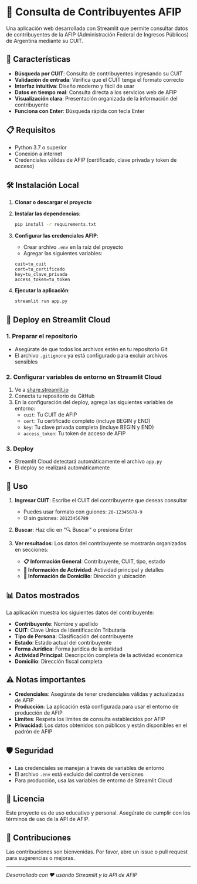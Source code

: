 # 🏢 Consulta de Contribuyentes AFIP

Una aplicación web desarrollada con Streamlit que permite consultar datos de contribuyentes de la AFIP (Administración Federal de Ingresos Públicos) de Argentina mediante su CUIT.

## 🚀 Características

- **Búsqueda por CUIT**: Consulta de contribuyentes ingresando su CUIT
- **Validación de entrada**: Verifica que el CUIT tenga el formato correcto
- **Interfaz intuitiva**: Diseño moderno y fácil de usar
- **Datos en tiempo real**: Consulta directa a los servicios web de AFIP
- **Visualización clara**: Presentación organizada de la información del contribuyente
- **Funciona con Enter**: Búsqueda rápida con tecla Enter

## 📋 Requisitos

- Python 3.7 o superior
- Conexión a internet
- Credenciales válidas de AFIP (certificado, clave privada y token de acceso)

## 🛠️ Instalación Local

1. **Clonar o descargar el proyecto**

2. **Instalar las dependencias**:

   ```bash
   pip install -r requirements.txt
   ```

3. **Configurar las credenciales AFIP**:

   - Crear archivo `.env` en la raíz del proyecto
   - Agregar las siguientes variables:

   ```
   cuit=tu_cuit
   cert=tu_certificado
   key=tu_clave_privada
   access_token=tu_token
   ```

4. **Ejecutar la aplicación**:
   ```bash
   streamlit run app.py
   ```

## 🚀 Deploy en Streamlit Cloud

### 1. Preparar el repositorio

- Asegúrate de que todos los archivos estén en tu repositorio Git
- El archivo `.gitignore` ya está configurado para excluir archivos sensibles

### 2. Configurar variables de entorno en Streamlit Cloud

1. Ve a [share.streamlit.io](https://share.streamlit.io)
2. Conecta tu repositorio de GitHub
3. En la configuración del deploy, agrega las siguientes variables de entorno:
   - `cuit`: Tu CUIT de AFIP
   - `cert`: Tu certificado completo (incluye BEGIN y END)
   - `key`: Tu clave privada completa (incluye BEGIN y END)
   - `access_token`: Tu token de acceso de AFIP

### 3. Deploy

- Streamlit Cloud detectará automáticamente el archivo `app.py`
- El deploy se realizará automáticamente

## 📱 Uso

1. **Ingresar CUIT**: Escribe el CUIT del contribuyente que deseas consultar

   - Puedes usar formato con guiones: `20-12345678-9`
   - O sin guiones: `20123456789`

2. **Buscar**: Haz clic en "🔍 Buscar" o presiona Enter

3. **Ver resultados**: Los datos del contribuyente se mostrarán organizados en secciones:
   - **📋 Información General**: Contribuyente, CUIT, tipo, estado
   - **🏢 Información de Actividad**: Actividad principal y detalles
   - **📍 Información de Domicilio**: Dirección y ubicación

## 📊 Datos mostrados

La aplicación muestra los siguientes datos del contribuyente:

- **Contribuyente**: Nombre y apellido
- **CUIT**: Clave Única de Identificación Tributaria
- **Tipo de Persona**: Clasificación del contribuyente
- **Estado**: Estado actual del contribuyente
- **Forma Jurídica**: Forma jurídica de la entidad
- **Actividad Principal**: Descripción completa de la actividad económica
- **Domicilio**: Dirección fiscal completa

## ⚠️ Notas importantes

- **Credenciales**: Asegúrate de tener credenciales válidas y actualizadas de AFIP
- **Producción**: La aplicación está configurada para usar el entorno de producción de AFIP
- **Límites**: Respeta los límites de consulta establecidos por AFIP
- **Privacidad**: Los datos obtenidos son públicos y están disponibles en el padrón de AFIP

## 🛡️ Seguridad

- Las credenciales se manejan a través de variables de entorno
- El archivo `.env` está excluido del control de versiones
- Para producción, usa las variables de entorno de Streamlit Cloud

## 📝 Licencia

Este proyecto es de uso educativo y personal. Asegúrate de cumplir con los términos de uso de la API de AFIP.

## 🤝 Contribuciones

Las contribuciones son bienvenidas. Por favor, abre un issue o pull request para sugerencias o mejoras.

---

_Desarrollado con ❤️ usando Streamlit y la API de AFIP_
